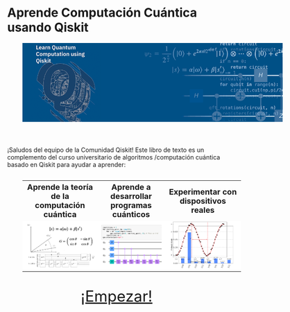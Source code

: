 # Aprende Computación Cuántica usando Qiskit


<img
  src="images/logo/logo_long.png"
  alt="Learn Quantum Computing using Qiskit"
  style="max-width: 600px; margin-bottom: 3em; margin-left: 35px;"
  align="center"
/>

<p>
¡Saludos del equipo de la Comunidad Qiskit! Este libro de texto es un complemento del curso universitario de algoritmos /computación cuántica basado en Qiskit para ayudar a aprender:
</p>

<table style="width:100%; margin: 2em; margin-left: 35px;">
  <tr style="font-size: large; border: None;">
    <th style="text-align: center; border: None;">Aprende la teoría de la computación cuántica</th>
    <th style="text-align: center; border: None;">Aprende a desarrollar programas cuánticos</th>
    <th style="text-align: center; border: None;">Experimentar con dispositivos reales</th>
  </tr>
  <tr style="background-color: White;">
    <td style="border: None;">
        <img
          src="images/preface_algs.png"
          alt="Learn Quantum Computing Theory"
          style="width:100%; border-radius: 2px;"
        />
    </td>
    <td style="border: None;">
        <img
          src="images/preface_code.png"
          alt="Learn to Code Quantum Programs"
          style="width:100%; border-radius: 2px;"
        />
    </td>
    <td style="border: None;">
        <img
          src="images/preface_hardware.png"
          alt="Experiment with Real Devices"
          style="width:100%; border-radius: 2px;"
        />
    </td>
  </tr>
</table>

<div align="center" style="font-size: 250%; margin: 1em;">
    <a href="using-the-textbook.html">
        ¡Empezar!
    </a>
</div>



```python

```
